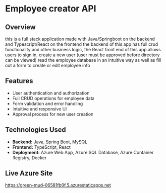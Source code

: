 # Employee creator API

## Overview

this is a full stack application made with Java/Springboot on the backend and Typescript/React on the frontend
the backend of this app has full crud functionality and other business logic, the React front end of
this app allows users to sign in, create a new user (user must be approved before directory can be viewed) read the employee database in an intuitive way as well as fill out a form to create or edit employee info

## Features

- User authentication and authorization
- Full CRUD operations for employee data
- Form validation and error handling
- Intuitive and responsive UI
- Approval process for new user creation

## Technologies Used

- **Backend:** Java, Spring Boot, MySQL
- **Frontend:** TypeScript, React
- **Deployment:** Azure Web App, Azure SQL Database, Azure Container Registry, Docker

## Live Azure Site

https://green-mud-06581fb0f.5.azurestaticapps.net
